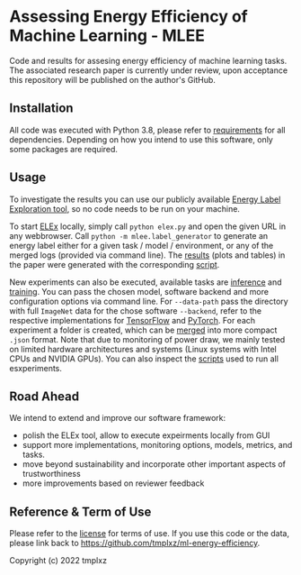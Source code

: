 # Assessing Energy Efficiency of Machine Learning - MLEE

Code and results for assesing energy efficiency of machine learning tasks.
The associated research paper is currently under review, upon acceptance this repository will be published on the author's GitHub.

## Installation
All code was executed with Python 3.8, please refer to [requirements](./requirements.txt) for all dependencies.
Depending on how you intend to use this software, only some packages are required.

## Usage
To investigate the results you can use our publicly available [Energy Label Exploration tool](http://167.99.254.41/), so no code needs to be run on your machine.

To start [ELEx](elex.py) locally, simply call `python elex.py` and open the given URL in any webbrowser.
Call `python -m mlee.label_generator` to generate an energy label either for a given task / model / environment, or any of the merged logs (provided via command line).
The [results](./paper_results/) (plots and tables) in the paper were generated with the corresponding [script](create_paper_results.py).

New experiments can also be executed, available tasks are [inference](infer.py) and [training](train.py).
You can pass the chosen model, software backend and more configuration options via command line.
For `--data-path` pass the directory with full `ImageNet` data for the chose software `--backend`, refer to the respective implementations for [TensorFlow](./mlee/ml_tensorflow/load_imagenet.py) and [PyTorch](./mlee/ml_pytorch/train.py).
For each experiment a folder is created, which can be [merged](merge_results.py) into more compact `.json` format.
Note that due to monitoring of power draw, we mainly tested on limited hardware architectures and systems (Linux systems with Intel CPUs and NVIDIA GPUs).
You can also inspect the [scripts](./scripts/) used to run all esxperiments.

## Road Ahead
We intend to extend and improve our software framework:
- polish the ELEx tool, allow to execute expeirments locally from GUI
- support more implementations, monitoring options, models, metrics, and tasks.
- move beyond sustainability and incorporate other important aspects of trustworthiness
- more improvements based on reviewer feedback

## Reference & Term of Use
Please refer to the [license](.LICENSE.md) for terms of use.
If you use this code or the data, please link back to https://github.com/tmplxz/ml-energy-efficiency.

Copyright (c) 2022 tmplxz
